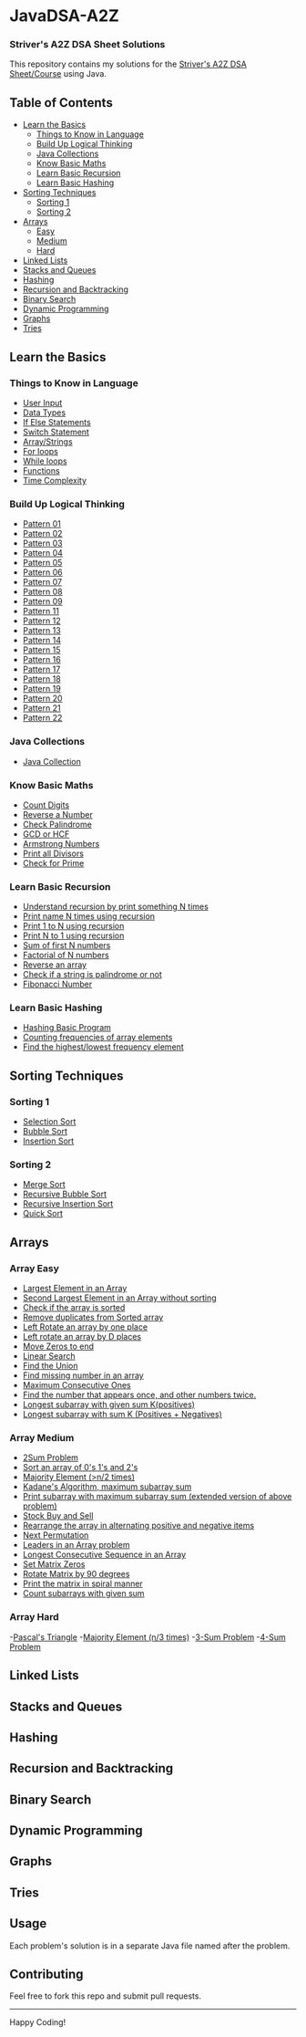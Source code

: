 # JavaDSA-A2Z
### Striver's A2Z DSA Sheet Solutions

This repository contains my solutions for the [Striver's A2Z DSA Sheet/Course](https://takeuforward.org/strivers-a2z-dsa-course/strivers-a2z-dsa-course-sheet-2/) using Java.

## Table of Contents

- [Learn the Basics](#learn-the-basics)
    - [Things to Know in Language](#things-to-know-in-language)
    - [Build Up Logical Thinking](#build-up-logical-thinking)
    - [Java Collections](#java-collections)
    - [Know Basic Maths](#know-basic-maths)
    - [Learn Basic Recursion](#learn-basic-recursion)
    - [Learn Basic Hashing](#learn-basic-hashing)
- [Sorting Techniques](#sorting-techniques)
  - [Sorting 1](#sorting-1)
  - [Sorting 2](#sorting-2)
- [Arrays](#arrays)
  - [Easy](#array-easy)
  - [Medium](#array-medium)
  - [Hard](#array-hard)
- [Linked Lists](#linked-lists)
- [Stacks and Queues](#stacks-and-queues)
- [Hashing](#hashing)
- [Recursion and Backtracking](#recursion-and-backtracking)
- [Binary Search](#binary-search)
- [Dynamic Programming](#dynamic-programming)
- [Graphs](#graphs)
- [Tries](#tries)

## Learn the Basics

### Things to Know in Language
- [User Input](Step01_LearnTheBasics/Prep01_ThingsToKnowInLanguage/P01_UserInput.java)
- [Data Types](Step01_LearnTheBasics/Prep01_ThingsToKnowInLanguage/P02_DataTypes.java)
- [If Else Statements](Step01_LearnTheBasics/Prep01_ThingsToKnowInLanguage/P03_IfElse.java)
- [Switch Statement](Step01_LearnTheBasics/Prep01_ThingsToKnowInLanguage/P04_SwitchStatement.java)
- [Array/Strings](Step01_LearnTheBasics/Prep01_ThingsToKnowInLanguage/P05_ArraysStrings.java)
- [For loops](Step01_LearnTheBasics/Prep01_ThingsToKnowInLanguage/P06_ForLoop.java)
- [While loops](Step01_LearnTheBasics/Prep01_ThingsToKnowInLanguage/P07_WhileLoop.java)
- [Functions](Step01_LearnTheBasics/Prep01_ThingsToKnowInLanguage/P08_Function.java)
- [Time Complexity](Step01_LearnTheBasics/Prep01_ThingsToKnowInLanguage/P09_TimeComplexity.java)

### Build Up Logical Thinking
- [Pattern 01](Step01_LearnTheBasics/Prep02_BuildUpLogicalThinkingPatterns/Pattern001.java)
- [Pattern 02](Step01_LearnTheBasics/Prep02_BuildUpLogicalThinkingPatterns/Pattern002.java)
- [Pattern 03](Step01_LearnTheBasics/Prep02_BuildUpLogicalThinkingPatterns/Pattern003.java)
- [Pattern 04](Step01_LearnTheBasics/Prep02_BuildUpLogicalThinkingPatterns/Pattern004.java)
- [Pattern 05](Step01_LearnTheBasics/Prep02_BuildUpLogicalThinkingPatterns/Pattern005.java)
- [Pattern 06](Step01_LearnTheBasics/Prep02_BuildUpLogicalThinkingPatterns/Pattern006.java)
- [Pattern 07](Step01_LearnTheBasics/Prep02_BuildUpLogicalThinkingPatterns/Pattern007.java)
- [Pattern 08](Step01_LearnTheBasics/Prep02_BuildUpLogicalThinkingPatterns/Pattern008.java)
- [Pattern 09](Step01_LearnTheBasics/Prep02_BuildUpLogicalThinkingPatterns/Pattern009.java)
- [Pattern 11](Step01_LearnTheBasics/Prep02_BuildUpLogicalThinkingPatterns/Pattern011.java)
- [Pattern 12](Step01_LearnTheBasics/Prep02_BuildUpLogicalThinkingPatterns/Pattern012.java)
- [Pattern 13](Step01_LearnTheBasics/Prep02_BuildUpLogicalThinkingPatterns/Pattern013.java)
- [Pattern 14](Step01_LearnTheBasics/Prep02_BuildUpLogicalThinkingPatterns/Pattern014.java)
- [Pattern 15](Step01_LearnTheBasics/Prep02_BuildUpLogicalThinkingPatterns/Pattern015.java)
- [Pattern 16](Step01_LearnTheBasics/Prep02_BuildUpLogicalThinkingPatterns/Pattern016.java)
- [Pattern 17](Step01_LearnTheBasics/Prep02_BuildUpLogicalThinkingPatterns/Pattern017.java)
- [Pattern 18](Step01_LearnTheBasics/Prep02_BuildUpLogicalThinkingPatterns/Pattern018.java)
- [Pattern 19](Step01_LearnTheBasics/Prep02_BuildUpLogicalThinkingPatterns/Pattern019.java)
- [Pattern 20](Step01_LearnTheBasics/Prep02_BuildUpLogicalThinkingPatterns/Pattern020.java)
- [Pattern 21](Step01_LearnTheBasics/Prep02_BuildUpLogicalThinkingPatterns/Pattern021.java)
- [Pattern 22](Step01_LearnTheBasics/Prep02_BuildUpLogicalThinkingPatterns/Pattern022.java)

### Java Collections
- [Java Collection](Step01_LearnTheBasics/Prep03_JavaCollections/JavaCollections.java)

### Know Basic Maths
- [Count Digits](Step01_LearnTheBasics/Prep04_KnowBasicMaths/P01_CountDigits.java)
- [Reverse a Number](Step01_LearnTheBasics/Prep04_KnowBasicMaths/P02_ReverseInteger.java)
- [Check Palindrome](Step01_LearnTheBasics/Prep04_KnowBasicMaths/P03_CheckPalindrome.java)
- [GCD or HCF](Step01_LearnTheBasics/Prep04_KnowBasicMaths/P04_GcdHcf.java)
- [Armstrong Numbers](Step01_LearnTheBasics/Prep04_KnowBasicMaths/P05_ArmstrongNumber.java)
- [Print all Divisors](Step01_LearnTheBasics/Prep04_KnowBasicMaths/P06_PrintAllDivisors.java)
- [Check for Prime](Step01_LearnTheBasics/Prep04_KnowBasicMaths/P07_CheckPrime.java)

### Learn Basic Recursion
- [Understand recursion by print something N times](Step01_LearnTheBasics/Prep05_BasicRecursion/P01_UnderstandingRecursion.java)
- [Print name N times using recursion](Step01_LearnTheBasics/Prep05_BasicRecursion/P02_NameNTimes.java)
- [Print 1 to N using recursion](Step01_LearnTheBasics/Prep05_BasicRecursion/P03_1toN.java)
- [Print N to 1 using recursion](Step01_LearnTheBasics/Prep05_BasicRecursion/P04_Nto1.java)
- [Sum of first N numbers](Step01_LearnTheBasics/Prep05_BasicRecursion/P05_SumOfN.java)
- [Factorial of N numbers](Step01_LearnTheBasics/Prep05_BasicRecursion/P06_Factorial.java)
- [Reverse an array](Step01_LearnTheBasics/Prep05_BasicRecursion/P07_ReverseArray.java)
- [Check if a string is palindrome or not](Step01_LearnTheBasics/Prep05_BasicRecursion/P08_StringPalindrome.java)
- [Fibonacci Number](Step01_LearnTheBasics/Prep05_BasicRecursion/P09_FibonacciNumber.java)

### Learn Basic Hashing
- [Hashing Basic Program](Step01_LearnTheBasics/Prep06_BasicHashing/P01_Hashing.java)
- [Counting frequencies of array elements](Step01_LearnTheBasics/Prep06_BasicHashing/P02_FrequencyOfElements.java)
- [Find the highest/lowest frequency element](Step01_LearnTheBasics/Prep06_BasicHashing/P03_MaxFrequency.java)


## Sorting Techniques
<!-- Add links to Matrices problems here -->
### Sorting 1
- [Selection Sort](Step02_SortingTechniques/Prep01_Sorting1/P01_SelectionSort.java)
- [Bubble Sort](Step02_SortingTechniques/Prep01_Sorting1/P02_BubbleSort.java)
- [Insertion Sort](Step02_SortingTechniques/Prep01_Sorting1/P03_InsertionSort.java)

### Sorting 2
- [Merge Sort](Step02_SortingTechniques/Prep01_Sorting2/P01_MergeSort.java)
- [Recursive Bubble Sort](Step02_SortingTechniques/Prep01_Sorting2/P02_RecursiveBubbleSort.java)
- [Recursive Insertion Sort](Step02_SortingTechniques/Prep01_Sorting2/P03_RecursiveInsertionSort.java)
- [Quick Sort](Step02_SortingTechniques/Prep01_Sorting2/P04_QuickSort.java)

## Arrays
<!-- Add links to Strings problems here -->
### Array Easy
- [Largest Element in an Array](Step03_Arrays/Prep01_Easy/P01_LargestElementInArray.java)
- [Second Largest Element in an Array without sorting](Step03_Arrays/Prep01_Easy/P02_SecondLargestInArray.java)
- [Check if the array is sorted](Step03_Arrays/Prep01_Easy/P03_CheckIfSortedArray.java)
- [Remove duplicates from Sorted array](Step03_Arrays/Prep01_Easy/P04_RemoveDuplicatedSortedArray.java)
- [Left Rotate an array by one place](Step03_Arrays/Prep01_Easy/P05_LeftRotateArrayByOne.java)
- [Left rotate an array by D places](Step03_Arrays/Prep01_Easy/P06_LeftRotationByK.java)
- [Move Zeros to end](Step03_Arrays/Prep01_Easy/P07_MoveZeroToEnd.java)
- [Linear Search](Step03_Arrays/Prep01_Easy/P08_LinearSearch.java)
- [Find the Union](Step03_Arrays/Prep01_Easy/P09_UnionSortedArray.java)
- [Find missing number in an array](Step03_Arrays/Prep01_Easy/P10_MissingNumber.java)
- [Maximum Consecutive Ones](Step03_Arrays/Prep01_Easy/P11_MaxConsecutiveOnes.java)
- [
  Find the number that appears once, and other numbers twice.](Step03_Arrays/Prep01_Easy/P12_SingleNumber.java)
- [Longest subarray with given sum K(positives)](Step03_Arrays/Prep01_Easy/P13_LongestSubArray.java)
- [Longest subarray with sum K (Positives + Negatives)](Step03_Arrays/Prep01_Easy/P14_LongestSubArrNegative.java)

### Array Medium
- [2Sum Problem](Step03_Arrays/Prep02_Medium/P01_TwoSum.java)
- [Sort an array of 0's 1's and 2's](Step03_Arrays/Prep02_Medium/P02_Sort012.java)
- [Majority Element (>n/2 times)](Step03_Arrays/Prep02_Medium/P03_MajorityElement.java)
- [Kadane's Algorithm, maximum subarray sum](Step03_Arrays/Prep02_Medium/P04_MaximumSubArrayKadane.java)
- [Print subarray with maximum subarray sum (extended version of above problem)](Step03_Arrays/Prep02_Medium/P05_MaxSubArrayKadaneExtended.java)
- [Stock Buy and Sell](Step03_Arrays/Prep02_Medium/P06_BuyAndSellStock.java)
- [Rearrange the array in alternating positive and negative items](Step03_Arrays/Prep02_Medium/P07_ReArrangeBySign.java) 
- [Next Permutation](Step03_Arrays/Prep02_Medium/P08_NextPermutation.java)
- [Leaders in an Array problem](Step03_Arrays/Prep02_Medium/P09_ArrayLeaders.java)
- [Longest Consecutive Sequence in an Array](Step03_Arrays/Prep02_Medium/P10_LongestConsecutive.java)
- [Set Matrix Zeros](Step03_Arrays/Prep02_Medium/P11_SetMatrixZeros.java)
- [Rotate Matrix by 90 degrees](Step03_Arrays/Prep02_Medium/P12_RotateMatrix.java)
- [Print the matrix in spiral manner](Step03_Arrays/Prep02_Medium/P13_SpiralMatrix.java)
- [Count subarrays with given sum](Step03_Arrays/Prep02_Medium/P14_CountSubArray.java)

### Array Hard
-[Pascal's Triangle](Step03_Arrays/Prep03_Hard/P01_PascalsTriangle.java)
-[Majority Element (n/3 times)](Step03_Arrays/Prep03_Hard/P02_MajorityElement.java)
-[3-Sum Problem](Step03_Arrays/Prep03_Hard/P03_3Sum.java)
-[4-Sum Problem](Step03_Arrays/Prep03_Hard/P04_4Sum.java)

## Linked Lists
<!-- Add links to Linked Lists problems here -->

## Stacks and Queues
<!-- Add links to Stacks and Queues problems here -->

## Hashing
<!-- Add links to Hashing problems here -->

## Recursion and Backtracking
<!-- Add links to Recursion and Backtracking problems here -->

## Binary Search
<!-- Add links to Binary Search problems here -->

## Dynamic Programming
<!-- Add links to Dynamic Programming problems here -->

## Graphs
<!-- Add links to Graphs problems here -->

## Tries
<!-- Add links to Tries problems here -->

## Usage

Each problem's solution is in a separate Java file named after the problem.

## Contributing

Feel free to fork this repo and submit pull requests.

---

Happy Coding!
